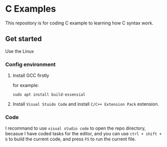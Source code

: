 # C Examples

This repository is for coding C example to learning how C syntax work.

## Get started

Use the Linux

### Config environment

1. Install GCC firstly

    for example:

    ```
    sudo apt install build-essensial
    ```

2. Install `Visual Stuido Code` and install `C/C++ Extension Pack` extension.

### Code

I recommand to use `visual studio code` to open the repo directory, becasue I have coded tasks for the editor, and you can use `ctrl + shift + b` to build the current code, and press `F5` to run the current file. 
